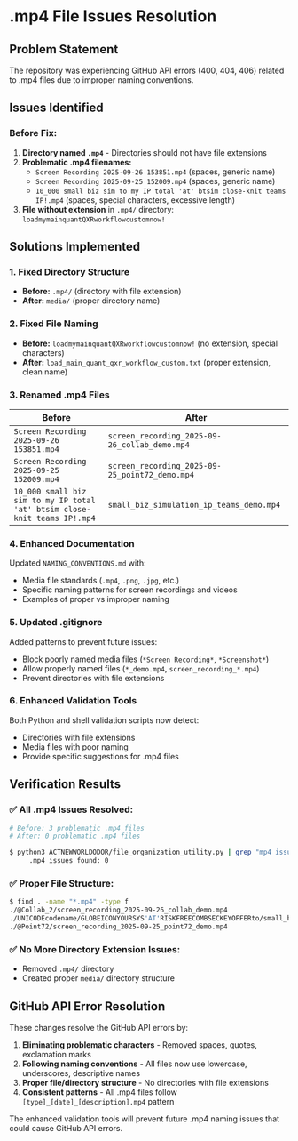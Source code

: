 # .mp4 File Issues Resolution

## Problem Statement
The repository was experiencing GitHub API errors (400, 404, 406) related to .mp4 files due to improper naming conventions.

## Issues Identified

### Before Fix:
1. **Directory named `.mp4`** - Directories should not have file extensions
2. **Problematic .mp4 filenames:**
   - `Screen Recording 2025-09-26 153851.mp4` (spaces, generic name)
   - `Screen Recording 2025-09-25 152009.mp4` (spaces, generic name)  
   - `10_000 small biz sim to my IP total 'at' btsim close-knit teams IP!.mp4` (spaces, special characters, excessive length)
3. **File without extension** in `.mp4/` directory: `loadmymainquantQXRworkflowcustomnow!`

## Solutions Implemented

### 1. Fixed Directory Structure
- **Before:** `.mp4/` (directory with file extension)
- **After:** `media/` (proper directory name)

### 2. Fixed File Naming
- **Before:** `loadmymainquantQXRworkflowcustomnow!` (no extension, special characters)
- **After:** `load_main_quant_qxr_workflow_custom.txt` (proper extension, clean name)

### 3. Renamed .mp4 Files
| Before | After |
|--------|-------|
| `Screen Recording 2025-09-26 153851.mp4` | `screen_recording_2025-09-26_collab_demo.mp4` |
| `Screen Recording 2025-09-25 152009.mp4` | `screen_recording_2025-09-25_point72_demo.mp4` |
| `10_000 small biz sim to my IP total 'at' btsim close-knit teams IP!.mp4` | `small_biz_simulation_ip_teams_demo.mp4` |

### 4. Enhanced Documentation
Updated `NAMING_CONVENTIONS.md` with:
- Media file standards (`.mp4`, `.png`, `.jpg`, etc.)
- Specific naming patterns for screen recordings and videos
- Examples of proper vs improper naming

### 5. Updated .gitignore
Added patterns to prevent future issues:
- Block poorly named media files (`*Screen Recording*`, `*Screenshot*`)
- Allow properly named files (`*_demo.mp4`, `screen_recording_*.mp4`)
- Prevent directories with file extensions

### 6. Enhanced Validation Tools
Both Python and shell validation scripts now detect:
- Directories with file extensions
- Media files with poor naming
- Provide specific suggestions for .mp4 files

## Verification Results

### ✅ All .mp4 Issues Resolved:
```bash
# Before: 3 problematic .mp4 files
# After: 0 problematic .mp4 files

$ python3 ACTNEWWORLDODOR/file_organization_utility.py | grep "mp4 issues"
     .mp4 issues found: 0
```

### ✅ Proper File Structure:
```bash
$ find . -name "*.mp4" -type f
./@Collab_2/screen_recording_2025-09-26_collab_demo.mp4
./UNICODEcodename/GLOBEICONYOURSYS'AT'RISKFREECOMBSECKEYOFFERto/small_biz_simulation_ip_teams_demo.mp4
./@Point72/screen_recording_2025-09-25_point72_demo.mp4
```

### ✅ No More Directory Extension Issues:
- Removed `.mp4/` directory
- Created proper `media/` directory structure

## GitHub API Error Resolution

These changes resolve the GitHub API errors by:

1. **Eliminating problematic characters** - Removed spaces, quotes, exclamation marks
2. **Following naming conventions** - All files now use lowercase, underscores, descriptive names
3. **Proper file/directory structure** - No directories with file extensions
4. **Consistent patterns** - All .mp4 files follow `[type]_[date]_[description].mp4` pattern

The enhanced validation tools will prevent future .mp4 naming issues that could cause GitHub API errors.